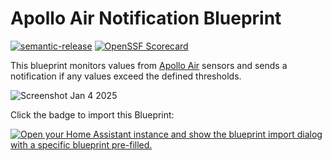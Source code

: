 # Apollo Air Notification Blueprint
[![semantic-release](https://img.shields.io/badge/%20%20%F0%9F%93%A6%F0%9F%9A%80-semantic--release-e10079.svg)](https://github.com/semantic-release/semantic-release)
[![OpenSSF Scorecard](https://api.securityscorecards.dev/projects/github.com/tomerh2001/homeassistant-apollo-air-blueprint/badge)](https://securityscorecards.dev/viewer/?uri=github.com/tomerh2001/homeassistant-apollo-air-blueprint)

This blueprint monitors values from [Apollo Air](https://apolloautomation.com/products/air-1) sensors and sends a notification if any values exceed the defined thresholds.

![Screenshot Jan 4 2025](https://github.com/user-attachments/assets/9589394a-dae8-4faf-8d85-b11067ecd640)

Click the badge to import this Blueprint:

[![Open your Home Assistant instance and show the blueprint import dialog with a specific blueprint pre-filled.](https://my.home-assistant.io/badges/blueprint_import.svg)](https://my.home-assistant.io/redirect/blueprint_import/?blueprint_url=https%3A%2F%2Fraw.githubusercontent.com%2Ftomerh2001%2Fhomeassistant-apollo-air-blueprint%2Frefs%2Fheads%2Fmain%2Fapollo-air-blueprint.yaml)
